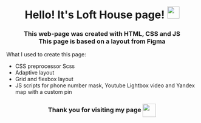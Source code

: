 <h1 align="center">Hello! It's Loft House page! <img src="https://github.com/blackcater/blackcater/raw/main/images/Hi.gif" height="32"/></h1>
<h3 align="center">This web-page was created with HTML, CSS and JS<br>This page is based on a layout from Figma</h3>
<p align="left">What I used to create this page:</p>
<ul>
<li>CSS preprocessor Scss</li>
<li>Adaptive layout</li>
<li>Grid and flexbox layout</li>
<li>JS scripts for phone number mask, Youtube Lightbox video and Yandex map with a custom pin</li>
</ul>
<h3 align="center">Thank you for visiting my page <img src="https://media.giphy.com/media/YondZW6AMjgTEHevF0/giphy.gif" height="35" align="center"/></h3>

